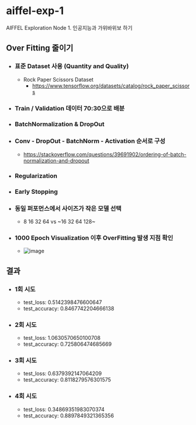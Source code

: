 # aiffel-exp-1
AIFFEL Exploration Node 1. 인공지능과 가위바위보 하기

## Over Fitting 줄이기
- ### 표준 Dataset 사용 (Quantity and Quality)
  - Rock Paper Scissors Dataset
    - https://www.tensorflow.org/datasets/catalog/rock_paper_scissors
- ### Train / Validation 데이터 70:30으로 배분
- ### BatchNormalization & DropOut
- ### Conv - DropOut - BatchNorm - Activation 순서로 구성
  - https://stackoverflow.com/questions/39691902/ordering-of-batch-normalization-and-dropout
- ### Regularization
- ### Early Stopping
- ### 동일 퍼포먼스에서 사이즈가 작은 모델 선택
  - 8 16 32 64 vs ~16 32 64 128~
- ### 1000 Epoch Visualization 이후 OverFitting 발생 지점 확인 
  - ![image](https://user-images.githubusercontent.com/31565895/148012497-69301db7-a458-4b00-9ccd-7495645d80a7.png)

## 결과
- ### 1회 시도
  - test_loss: 0.5142398476600647 <br/>
  - test_accuracy: 0.8467742204666138 <br/>
- ### 2회 시도
  - test_loss: 1.0630570650100708  <br/>
  - test_accuracy: 0.725806474685669 <br/>
- ### 3회 시도
  - test_loss: 0.6379392147064209 <br/>
  - test_accuracy: 0.8118279576301575 <br/>
- ### 4회 시도
  - test_loss: 0.34869351983070374  <br/>
  - test_accuracy: 0.8897849321365356 <br/>
